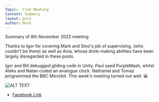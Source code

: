 ```yaml
---
Topic:  Club Meeting
Content: Summary
layout: post
author: Mark
---
```

Summary of 8th November 2022 meeting

Thanks to Igor for covering Mark and Stoo's job of supervising, (who couldn't be there) as well as Ania, whose drink-making abilities have been largely disregarded in these posts.

Igor and Bill debugged gliding code in Unity.
Paul used PurpleMash, whilst Aleks and Natan coded an analogue clock.
Nathaniel and Tomaz programmed the BBC Microbit.
This week's meeting turned out well. 😀

![ALT TEXT](https://scontent.fbhx6-1.fna.fbcdn.net/v/t39.30808-6/313390981_635061748312250_1880116480714937660_n.jpg?stp=dst-jpg_p720x720&_nc_cat=102&ccb=1-7&_nc_sid=5f2048&_nc_ohc=YIiWC5hGz4QAX-7Faks&_nc_ht=scontent.fbhx6-1.fna&edm=AKK4YLsEAAAA&oh=00_AfBF-JEaHd6HfEshSaZzKOhAlqdQxbjWQ_mr-rxpasnJGQ&oe=652B0F3A)

* [Facebook Link](https://www.facebook.com/720665616418529/posts/635061861645572)


